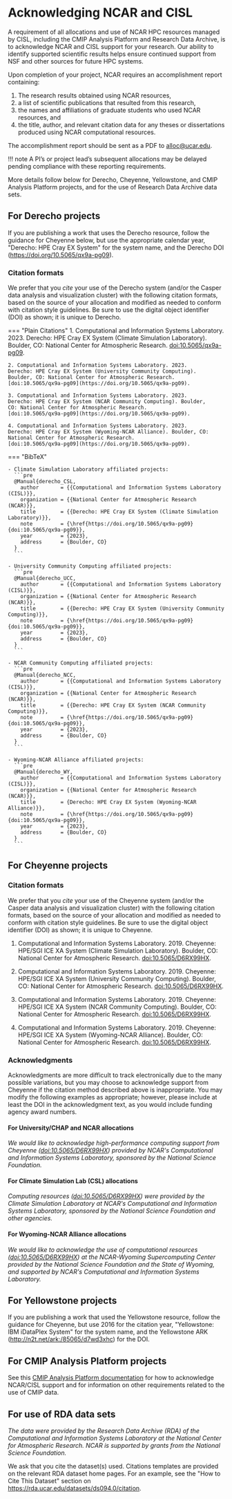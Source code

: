# Acknowledging NCAR and CISL

A requirement of all allocations and use of NCAR HPC resources managed
by CISL, including the CMIP Analysis Platform and Research Data Archive,
is to acknowledge NCAR and CISL support for your research. Our ability
to identify supported scientific results helps ensure continued support
from NSF and other sources for future HPC systems.

Upon completion of your project, NCAR requires an accomplishment report
containing:

1. The research results obtained using NCAR resources,
2. a list of scientific publications that resulted from this research,
3. the names and affiliations of graduate students who used NCAR resources, and
4. the title, author, and relevant citation data for any theses or dissertations produced using NCAR computational resources.

The accomplishment report should be sent as a PDF to <alloc@ucar.edu>.

!!! note
    A PI’s or project lead’s subsequent allocations may be delayed pending compliance with these reporting requirements.

More details follow below for Derecho, Cheyenne, Yellowstone, and CMIP
Analysis Platform projects, and for the use of Research Data Archive
data sets.

## For Derecho projects

If you are publishing a work that uses the Derecho resource, follow the
guidance for Cheyenne below, but use the appropriate calendar year,
"Derecho: HPE Cray EX System" for the system name, and the Derecho DOI
(<https://doi.org/10.5065/qx9a-pg09>).

### Citation formats
We prefer that you *cite* your use of the
Derecho system (and/or the Casper data analysis and visualization
cluster) with the following citation formats, based on the source of
your allocation and modified as needed to conform with citation style
guidelines. Be sure to use the digital object identifier (DOI) as shown;
it is unique to Derecho.

=== "Plain Citations"
    1. Computational and Information Systems Laboratory. 2023. Derecho:
    HPE Cray EX System (Climate Simulation Laboratory). Boulder, CO:
    National Center for Atmospheric Research.
    [doi:10.5065/qx9a-pg09](https://doi.org/10.5065/qx9a-pg09).

    2. Computational and Information Systems Laboratory. 2023.
    Derecho: HPE Cray EX System (University Community Computing).
    Boulder, CO: National Center for Atmospheric Research.
    [doi:10.5065/qx9a-pg09](https://doi.org/10.5065/qx9a-pg09).

    3. Computational and Information Systems Laboratory. 2023.
    Derecho: HPE Cray EX System (NCAR Community Computing). Boulder,
    CO: National Center for Atmospheric Research.
    [doi:10.5065/qx9a-pg09](https://doi.org/10.5065/qx9a-pg09).

    4. Computational and Information Systems Laboratory. 2023.
    Derecho: HPE Cray EX System (Wyoming-NCAR Alliance). Boulder, CO:
    National Center for Atmospheric Research.
    [doi:10.5065/qx9a-pg09](https://doi.org/10.5065/qx9a-pg09).

=== "BibTeX"

    - Climate Simulation Laboratory affiliated projects:
      ```pre
      @Manual{derecho_CSL,
        author       = {{Computational and Information Systems Laboratory (CISL)}},
        organization = {{National Center for Atmospheric Research (NCAR)}},
        title        = {{Derecho: HPE Cray EX System (Climate Simulation Laboratory)}},
        note         = {\href{https://doi.org/10.5065/qx9a-pg09}{doi:10.5065/qx9a-pg09}},
        year         = {2023},
        address      = {Boulder, CO}
      }
      ```

    - University Community Computing affiliated projects:
      ```pre
      @Manual{derecho_UCC,
        author       = {{Computational and Information Systems Laboratory (CISL)}},
        organization = {{National Center for Atmospheric Research (NCAR)}},
        title        = {{Derecho: HPE Cray EX System (University Community Computing)}},
        note         = {\href{https://doi.org/10.5065/qx9a-pg09}{doi:10.5065/qx9a-pg09}},
        year         = {2023},
        address      = {Boulder, CO}
      }
      ```

    - NCAR Community Computing affiliated projects:
      ```pre
      @Manual{derecho_NCC,
        author       = {{Computational and Information Systems Laboratory (CISL)}},
        organization = {{National Center for Atmospheric Research (NCAR)}},
        title        = {{Derecho: HPE Cray EX System (NCAR Community Computing)}},
        note         = {\href{https://doi.org/10.5065/qx9a-pg09}{doi:10.5065/qx9a-pg09}},
        year         = {2023},
        address      = {Boulder, CO}
      }
      ```

    - Wyoming-NCAR Alliance affiliated projects:
      ```pre
      @Manual{derecho_WY,
        author       = {{Computational and Information Systems Laboratory (CISL)}},
        organization = {{National Center for Atmospheric Research (NCAR)}},
        title        = {Derecho: HPE Cray EX System (Wyoming-NCAR Alliance)}},
        note         = {\href{https://doi.org/10.5065/qx9a-pg09}{doi:10.5065/qx9a-pg09}},
        year         = {2023},
        address      = {Boulder, CO}
      }
      ```


## For Cheyenne projects
### Citation formats
We prefer that you *cite* your use of the
Cheyenne system (and/or the Casper data analysis and visualization
cluster) with the following citation formats, based on the source of
your allocation and modified as needed to conform with citation style
guidelines. Be sure to use the digital object identifier (DOI) as shown;
it is unique to Cheyenne.

1. Computational and Information Systems Laboratory. 2019. Cheyenne:
HPE/SGI ICE XA System (Climate Simulation Laboratory). Boulder, CO:
National Center for Atmospheric Research. [doi:10.5065/D6RX99HX](https://doi.org/10.5065/D6RX99HX).

2. Computational and Information Systems Laboratory. 2019.
Cheyenne: HPE/SGI ICE XA System (University Community Computing).
Boulder, CO: National Center for Atmospheric Research.
[doi:10.5065/D6RX99HX](https://doi.org/10.5065/D6RX99HX).

3. Computational and Information Systems Laboratory. 2019.
Cheyenne: HPE/SGI ICE XA System (NCAR Community Computing). Boulder,
CO: National Center for Atmospheric Research. [doi:10.5065/D6RX99HX](https://doi.org/10.5065/D6RX99HX).

4. Computational and Information Systems Laboratory. 2019.
Cheyenne: HPE/SGI ICE XA System (Wyoming-NCAR Alliance). Boulder, CO:
National Center for Atmospheric Research. [doi:10.5065/D6RX99HX](https://doi.org/10.5065/D6RX99HX).

### Acknowledgments
Acknowledgments are more difficult to track
electronically due to the many possible variations, but you may choose
to acknowledge support from Cheyenne if the citation method described
above is inappropriate. You may modify the following examples as
appropriate; however, please include at least the DOI in the
acknowledgment text, as you would include funding agency award numbers.

#### For University/CHAP and NCAR allocations
*We would like to acknowledge high-performance computing support from
Cheyenne ([doi:10.5065/D6RX99HX](https://doi.org/10.5065/D6RX99HX)) provided by NCAR's Computational and
Information Systems Laboratory, sponsored by the National Science
Foundation.*

#### For Climate Simulation Lab (CSL) allocations
*Computing resources ([doi:10.5065/D6RX99HX](https://doi.org/10.5065/D6RX99HX)) were provided by the
Climate Simulation Laboratory at NCAR's Computational and Information
Systems Laboratory, sponsored by the National Science Foundation and
other agencies.*

#### For Wyoming-NCAR Alliance allocations
*We would like to acknowledge the use of computational resources
([doi:10.5065/D6RX99HX](https://doi.org/10.5065/D6RX99HX)) at the NCAR-Wyoming Supercomputing Center
provided by the National Science Foundation and the State of Wyoming,
and supported by NCAR's Computational and Information Systems
Laboratory.*

## For Yellowstone projects

If you are publishing a work that used the Yellowstone resource, follow
the guidance for Cheyenne, but use 2016 for the citation year,
"Yellowstone: IBM iDataPlex System" for the system name, and the
Yellowstone ARK (<http://n2t.net/ark:/85065/d7wd3xhc>) for the DOI.

## For CMIP Analysis Platform projects

See this [CMIP Analysis Platform
documentation](https://www2.cisl.ucar.edu/resources/cmip-analysis-platform#terms) for
how to acknowledge NCAR/CISL support and for information on other
requirements related to the use of CMIP data.

## For use of RDA data sets

*The data were provided by the Research Data Archive (RDA) of the
Computational and Information Systems Laboratory at the National Center
for Atmospheric Research. NCAR is supported by grants from the National
Science Foundation.*

We ask that you cite the dataset(s) used. Citations templates are
provided on the relevant RDA dataset home pages. For an example, see the
"How to Cite This Dataset" section
on <https://rda.ucar.edu/datasets/ds094.0/citation>.
